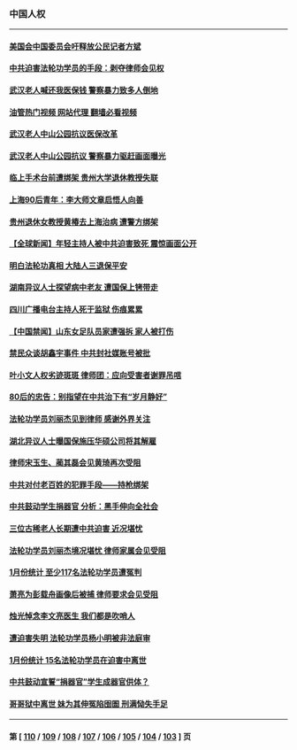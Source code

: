 ### 中国人权
---
#### [美国会中国委员会吁释放公民记者方斌](../../pages/ncid278/n13930920.md?02161645) 
#### [中共迫害法轮功学员的手段：剥夺律师会见权](../../pages/ncid278/n13929748.md?02161645) 
#### [武汉老人喊还我医保钱 警察暴力致多人倒地](../../pages/ncid278/n13930085.md?02161645) 
#### [油管热门视频 网站代理 翻墙必看视频](http://138.2.39.72:81/youtube.html?epic-marker?02161645)
#### [武汉老人中山公园抗议医保改革](../../pages/ncid278/n13930042.md?02161645) 
#### [武汉老人中山公园抗议 警察暴力驱赶画面曝光](../../pages/ncid278/n13929963.md?02161645) 
#### [临上手术台前遭绑架 贵州大学退休教授失联](../../pages/ncid278/n13929743.md?02161645) 
#### [上海90后青年：李大师文章启悟人向善](../../pages/ncid278/n13929715.md?02161645) 
#### [贵州退休女教授黄椿去上海治病 遭警方绑架](../../pages/ncid278/n13929546.md?02161645) 
#### [【全球新闻】年轻主持人被中共迫害致死 震惊画面公开](../../pages/ncid278/n13929504.md?02161645) 
#### [明白法轮功真相 大陆人三退保平安](../../pages/ncid278/n13928212.md?02161645) 
#### [湖南异议人士探望病中老友 遭国保上铐带走](../../pages/ncid278/n13929063.md?02161645) 
#### [四川广播电台主持人死于监狱 伤痕累累](../../pages/ncid278/n13929027.md?02161645) 
#### [【中国禁闻】山东女足队员家遭强拆 家人被打伤](../../pages/ncid278/n13928869.md?02161645) 
#### [禁民众谈胡鑫宇事件 中共封社媒账号被批](../../pages/ncid278/n13928669.md?02161645) 
#### [叶小文人权劣迹斑斑 律师团：应向受害者谢罪吊唁](../../pages/ncid278/n13927745.md?02161645) 
#### [80后的忠告：别指望在中共治下有“岁月静好”](../../pages/ncid278/n13927278.md?02161645) 
#### [法轮功学员刘丽杰见到律师 感谢外界关注](../../pages/ncid278/n13927012.md?02161645) 
#### [湖北异议人士曝国保施压华硕公司将其解雇](../../pages/ncid278/n13927075.md?02161645) 
#### [律师宋玉生、蔺其磊会见黄琦再次受阻](../../pages/ncid278/n13926868.md?02161645) 
#### [中共对付老百姓的犯罪手段——持枪绑架](../../pages/ncid278/n13926448.md?02161645) 
#### [中共鼓动学生捐器官 分析：黑手伸向全社会](../../pages/ncid278/n13924830.md?02161645) 
#### [三位古稀老人长期遭中共迫害 近况堪忧](../../pages/ncid278/n13924554.md?02161645) 
#### [法轮功学员刘丽杰境况堪忧 律师家属会见受阻](../../pages/ncid278/n13924569.md?02161645) 
#### [1月份统计 至少117名法轮功学员遭冤判](../../pages/ncid278/n13924061.md?02161645) 
#### [萧亮为彭载舟画像后被捕 律师要求会见受阻](../../pages/ncid278/n13924040.md?02161645) 
#### [烛光悼念李文亮医生 我们都是吹哨人](../../pages/ncid278/n13924204.md?02161645) 
#### [遭迫害失明 法轮功学员杨小明被非法庭审](../../pages/ncid278/n13920152.md?02161645) 
#### [1月份统计 15名法轮功学员在迫害中离世](../../pages/ncid278/n13922556.md?02161645) 
#### [中共鼓动宣誓“捐器官”学生成器官供体？](../../pages/ncid278/n13923403.md?02161645) 
#### [哥哥狱中离世 妹为其伸冤陷囹圄 刑满恸失手足](../../pages/ncid278/n13923025.md?02161645) 

---
#### 第 [ [110](./110.md?02161645) / [109](./109.md?02161645) / [108](./108.md?02161645) / [107](./107.md?02161645) / [106](./106.md?02161645) / [105](./105.md?02161645) / [104](./104.md?02161645) / [103](./103.md?02161645) ] 页
